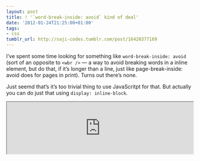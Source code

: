 ```yaml
---
layout: post
title: ! '`word-break-inside: avoid` kind of deal'
date: '2012-01-24T21:25:00+01:00'
tags:
- css
tumblr_url: http://saji-codes.tumblr.com/post/16420377169
---
```

I’ve spent some time looking for something like `word-break-inside: avoid` (sort of an opposite to `<wbr />` — a way to avoid breaking words in a inline element, but do that, if it’s longer than a line, just like page-break-inside: avoid does for pages in print). Turns out there’s none.

Just seemd that’s it’s too trivial thing to use JavaScritpt for that. But actually you can do just that using `display: inline-block`.

<iframe src="https://dabblet.com/gist/11193537" style="width:100%; height:10em">

```html
<p>
    Licensed under
    <span class="avoid-br">Creative Commons Attribute-ShareAlike 2.0</span>
</p>

<style>
  .avoid-br
  {
      display: inline-block;
  }
</style>
```

<a href="https://dabblet.com/gist/11193537">View the code and result.</a>

</iframe>
